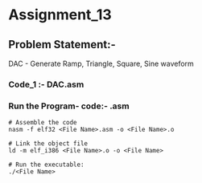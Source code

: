 
# Assignment_13

## Problem Statement:-

DAC - Generate Ramp, Triangle, Square, Sine waveform

### Code_1 :- DAC.asm

### Run the Program- code:-  <File Name>.asm

	# Assemble the code
	nasm -f elf32 <File Name>.asm -o <File Name>.o

	# Link the object file
	ld -m elf_i386 <File Name>.o -o <File Name>

	# Run the executable:
	./<File Name>
	


